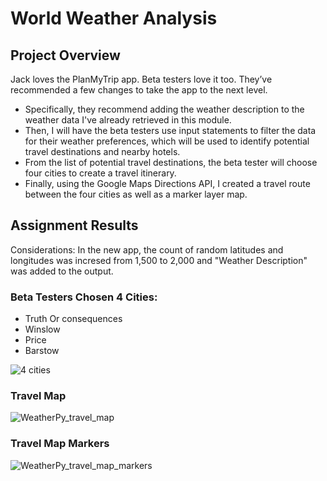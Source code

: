 # World Weather Analysis

## Project Overview
Jack loves the PlanMyTrip app. Beta testers love it too. They’ve recommended a few changes to take the app to the next level. 
- Specifically, they recommend adding the weather description to the weather data I've already retrieved in this module. 
- Then, I will have the beta testers use input statements to filter the data for their weather preferences, which will be used to identify potential travel destinations and nearby hotels. 
- From the list of potential travel destinations, the beta tester will choose four cities to create a travel itinerary. 
- Finally, using the Google Maps Directions API, I created a travel route between the four cities as well as a marker layer map.

## Assignment Results
Considerations: In the new app, the count of random latitudes and longitudes was incresed from 1,500 to 2,000 and "Weather Description" was added to the output.

### Beta Testers Chosen 4 Cities:
- Truth Or consequences
- Winslow
- Price
- Barstow

![4 cities](https://user-images.githubusercontent.com/99093289/160312557-90287bd3-a1ad-40ca-9280-d896c12d74a1.PNG)

### Travel Map
![WeatherPy_travel_map](https://user-images.githubusercontent.com/99093289/160312214-50720e34-1912-4fcd-aaf1-8701a3c4df9d.PNG)

### Travel Map Markers
![WeatherPy_travel_map_markers](https://user-images.githubusercontent.com/99093289/160312226-091dcec8-012a-4884-83a7-2eed132f9fc6.PNG)
